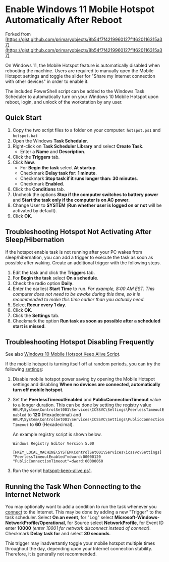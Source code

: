 Enable Windows 11 Mobile Hotspot Automatically After Reboot
===========================================================

Forked from [https://gist.github.com/primaryobjects/8b54f7f4219960127f1f620116315a37](https://gist.github.com/primaryobjects/8b54f7f4219960127f1f620116315a37)

On Windows 11, the Mobile Hotspot feature is automatically disabled when rebooting the machine. Users are required to manually open the Mobile Hotspot settings and toggle the slider for "Share my Internet connection with other devices" in order to enable it.

The included PowerShell script can be added to the Windows Task Scheduler to automatically turn on your Windows 10 Mobile Hotspot upon reboot, login, and unlock of the workstation by any user.

## Quick Start

1. Copy the two script files to a folder on your computer: `hotspot.ps1` and `hotspot.bat`
2. Open the Windows **Task Scheduler**.
3. Right-click on **Task Scheduler Library** and select **Create Task**.
    - Enter a **Name** and **Description**.
4. Click the **Triggers** tab.
5. Click **New**.
    - For **Begin the task** select **At startup**.
    - Checkmark **Delay task for: 1 minute**.
    - Checkmark **Stop task if it runs longer than: 30 minutes**.
    - Checkmark **Enabled**.
6. Click the **Conditions** tab.
7. Uncheck the options **Stop if the computer switches to battery power** and **Start the task only if the computer is on AC power**.
9. Change User to **SYSTEM** (**Run whether user is logged on or not** will be activated by default).
8. Click **OK**.

## Troubleshooting Hotspot Not Activating After Sleep/Hibernation

If the hotspot enable task is not running after your PC wakes from sleep/hibernation, you can add a trigger to execute the task as soon as possible after waking. Create an additional trigger with the following steps.

1. Edit the task and click the **Triggers** tab.
2. For **Begin the task** select **On a schedule**.
3. Check the radio option **Daily**.
4. Enter the earliest **Start Time** to run. *For example, 8:00 AM EST. This computer does not need to be awake during this time, so it is recommended to make this time earlier than you actually need.*
5. Select **Recur every 1 day**.
6. Click **OK**.
7. Click the **Settings** tab.
8. Checkmark the option **Run task as soon as possible after a scheduled start is missed**.

## Troubleshooting Hotspot Disabling Frequently

See also [Windows 10 Mobile Hotspot Keep Alive Script](https://gist.github.com/primaryobjects/ce8c7173ff9c6a453cda336aa2e3ff5c).

If the mobile hotspot is turning itself off at random periods, you can try the following [settings](https://www.guidingtech.com/fix-windows-10-mobile-hotspot-keeps-turning-off/):

1. Disable mobile hotspot power saving by opening the Mobile Hotspot settings and disabling **When no devices are connected, automatically turn off mobile hotspot**.
2. Set the **PeerlessTimeoutEnabled** and **PublicConnectionTimeout** value to a longer duration. This can be done by setting the registry value `HKLM\System\ControlSet001\Services\ICSSVC\Settings\PeerlessTimeoutEnabled` to **120** (Hexadecimal) and `HKLM\System\ControlSet001\Services\ICSSVC\Settings\PublicConnectionTimeout` to **60** (Hexadecimal).

    An example registry script is shown below.

    ```
    Windows Registry Editor Version 5.00

    [HKEY_LOCAL_MACHINE\SYSTEM\ControlSet001\Services\icssvc\Settings]
    "PeerlessTimeoutEnabled"=dword:00000120
    "PublicConnectionTimeout"=dword:00000060
    ```
3. Run the script [hotspot-keep-alive.ps1](#file-hotspot-keep-alive-ps1).

## Running the Task When Connecting to the Internet Network

You may optionally want to add a condition to run the task whenever you [connect](https://www.groovypost.com/howto/automatically-run-script-on-internet-connect-network-connection-drop/) to the Internet. This may be done by adding a new "Trigger" to the task scheduler. Select **On an event**, for "Log" select **Microsoft-Windows-NetworkProfile/Operational**, for Source select **NetworkProfile**, for Event ID enter **10000** *(enter 10001 for network disconnect instead of connect)*. Checkmark **Delay task for** and select **30 seconds**.

This trigger may inadvertantly toggle your mobile hotspot multiple times throughout the day, depending upon your Internet connection stability. Therefore, it is generally not recommended.
